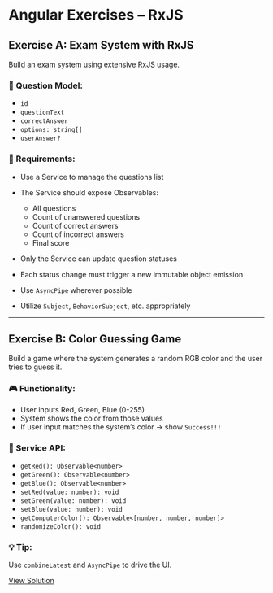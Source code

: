 # Angular Exercises – RxJS

## Exercise A: Exam System with RxJS

Build an exam system using extensive RxJS usage.

### 🧩 Question Model:
- `id`
- `questionText`
- `correctAnswer`
- `options: string[]`
- `userAnswer?`

### 🧪 Requirements:
- Use a Service to manage the questions list
- The Service should expose Observables:
  - All questions
  - Count of unanswered questions
  - Count of correct answers
  - Count of incorrect answers
  - Final score

- Only the Service can update question statuses
- Each status change must trigger a new immutable object emission
- Use `AsyncPipe` wherever possible
- Utilize `Subject`, `BehaviorSubject`, etc. appropriately

---

## Exercise B: Color Guessing Game

Build a game where the system generates a random RGB color and the user tries to guess it.

### 🎮 Functionality:
- User inputs Red, Green, Blue (0-255)
- System shows the color from those values
- If user input matches the system’s color → show `Success!!!`

### 🔧 Service API:
- `getRed(): Observable<number>`
- `getGreen(): Observable<number>`
- `getBlue(): Observable<number>`
- `setRed(value: number): void`
- `setGreen(value: number): void`
- `setBlue(value: number): void`
- `getComputerColor(): Observable<[number, number, number]>`
- `randomizeColor(): void`

### 💡 Tip:
Use `combineLatest` and `AsyncPipe` to drive the UI.


[View Solution](../src/app/exercises/rxjs-exercises)